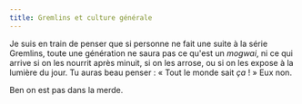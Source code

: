 ```yaml
---
title: Gremlins et culture générale
---
```


Je suis en train de penser que si personne ne fait une suite à la série
Gremlins, toute une génération ne saura pas ce qu'est un _mogwai_, ni ce qui
arrive si on les nourrit après minuit, si on les arrose, ou si on les expose à
la lumière du jour. Tu auras beau penser : « Tout le monde sait _ça_ ! » Eux
non.

Ben on est pas dans la merde.


